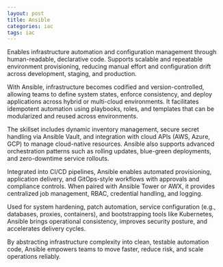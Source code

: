 ```yaml
---
layout: post
title: Ansible
categories: iac
tags: iac
---
```


Enables infrastructure automation and configuration management through human-readable, declarative code. Supports scalable and repeatable environment provisioning, reducing manual effort and configuration drift across development, staging, and production.

<!--more-->
With Ansible, infrastructure becomes codified and version-controlled, allowing teams to define system states, enforce consistency, and deploy applications across hybrid or multi-cloud environments. It facilitates idempotent automation using playbooks, roles, and templates that can be modularized and reused across environments.

The skillset includes dynamic inventory management, secure secret handling via Ansible Vault, and integration with cloud APIs (AWS, Azure, GCP) to manage cloud-native resources. Ansible also supports advanced orchestration patterns such as rolling updates, blue-green deployments, and zero-downtime service rollouts.

Integrated into CI/CD pipelines, Ansible enables automated provisioning, application delivery, and GitOps-style workflows with approvals and compliance controls. When paired with Ansible Tower or AWX, it provides centralized job management, RBAC, credential handling, and logging.

Used for system hardening, patch automation, service configuration (e.g., databases, proxies, containers), and bootstrapping tools like Kubernetes, Ansible brings operational consistency, improves security posture, and accelerates delivery cycles.

By abstracting infrastructure complexity into clean, testable automation code, Ansible empowers teams to move faster, reduce risk, and scale operations reliably.